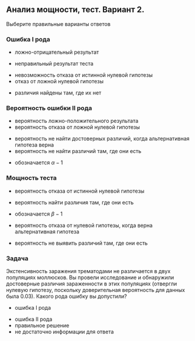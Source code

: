 ## Анализ мощности, тест. Вариант 2.

Выберите правильные варианты ответов

### Ошибка I рода

- ложно-отрицательный результат
* неправильный результат теста
- невозможность отказа от истинной нулевой гипотезы
- отказ от ложной нулевой гипотезы
+ различия найдены там, где их нет

### Вероятность ошибки II рода

- вероятность ложно-положительного результата
- вероятность отказа от ложной нулевой гипотезы
+ вероятность не найти достоверных различий, когда альтернативная гипотеза верна
+ вероятность не найти различий там, где они есть
- обозначается $\alpha - 1$

### Мощность теста

- вероятность отказа от истинной нулевой гипотезы
+ вероятность найти различия там, где они есть
- обозначается $\beta - 1$
+ вероятность отказа от нулевой гипотезы, когда верна альтернативная гипотеза
- вероятность не выявить различий там, где они есть

### Задача

Экстенсивность заражения трематодами не различается в двух популяциях моллюсков. Вы провели исследование и обнаружили достоверные различия зараженности в этих популяциях (отвергли нулевую гипотезу, поскольку доверительная вероятность для данных была 0.03). Какого рода ошибку вы допустили?

+ ошибка I рода
- ошибка II рода
- правильное решение
- не достаточно информации для ответа

